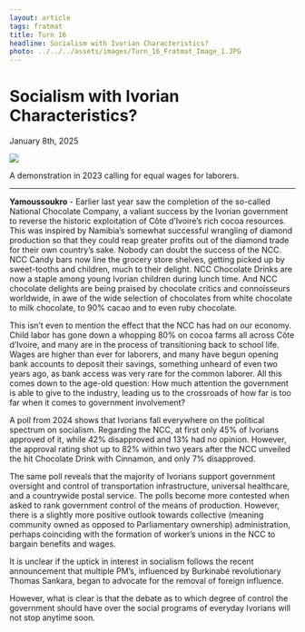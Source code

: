 ```yaml
---
layout: article
tags: fratmat
title: Turn 16
headline: Socialism with Ivorian Characteristics?
photo: ../../../assets/images/Turn_16_Fratmat_Image_1.JPG
---
```


# Socialism with Ivorian Characteristics?

January 8th, 2025

<div class="main-image-container">
    <img src = "../../../assets/images/Turn_16_Fratmat_Image_1.JPG" id="container-image">
    <p id="image-caption">A demonstration in 2023 calling for equal wages for laborers.</p>
</div>

---

**Yamoussoukro** - Earlier last year saw the completion of the so-called National Chocolate Company, a valiant success by the Ivorian government to reverse the historic exploitation of Côte d’Ivoire’s rich cocoa resources. This was inspired by Namibia’s somewhat successful wrangling of diamond production so that they could reap greater profits out of the diamond trade for their own country’s sake. Nobody can doubt the success of the NCC. NCC Candy bars now line the grocery store shelves, getting picked up by sweet-tooths and children, much to their delight. NCC Chocolate Drinks are now a staple among young Ivorian children during lunch time. And NCC chocolate delights are being praised by chocolate critics and connoisseurs worldwide, in awe of the wide selection of chocolates from white chocolate to milk chocolate, to 90% cacao and to even ruby chocolate. 

This isn’t even to mention the effect that the NCC has had on our economy. Child labor has gone down a whopping 80% on cocoa farms all across Côte d’Ivoire, and many are in the process of transitioning back to school life. Wages are higher than ever for laborers, and many have begun opening bank accounts to deposit their savings, something unheard of even two years ago, as bank access was very rare for the common laborer.
All this comes down to the age-old question: How much attention the government is able to give to the industry, leading us to the crossroads of how far is too far when it comes to government involvement? 

A poll from 2024 shows that Ivorians fall everywhere on the political spectrum on socialism. Regarding the NCC, at first only 45% of Ivorians approved of it, while 42% disapproved and 13% had no opinion. However, the approval rating shot up to 82% within two years after the NCC unveiled the hit Chocolate Drink with Cinnamon, and only 7% disapproved. 

The same poll reveals that the majority of Ivorians support government oversight and control of transportation infrastructure, universal healthcare, and a countrywide postal service. The polls become more contested when asked to rank government control of the means of production. However, there is a slightly more positive outlook towards collective (meaning community owned as opposed to Parliamentary ownership) administration, perhaps coinciding with the formation of worker’s unions in the NCC to bargain benefits and wages.

It is unclear if the uptick in interest in socialism follows the recent announcement that multiple PM’s, influenced by Burkinabé revolutionary Thomas Sankara, began to advocate for the removal of foreign influence. 

However, what is clear is that the debate as to which degree of control the government should have over the social programs of everyday Ivorians will not stop anytime soon. 

